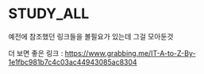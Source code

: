 # STUDY_ALL
예전에 참조했던 링크들을 볼필요가 있는데 그걸 모아둔것
 
  



더 보면 좋은 링크 : https://www.grabbing.me/IT-A-to-Z-By-1e1fbc981b7c4c03ac44943085ac8304
